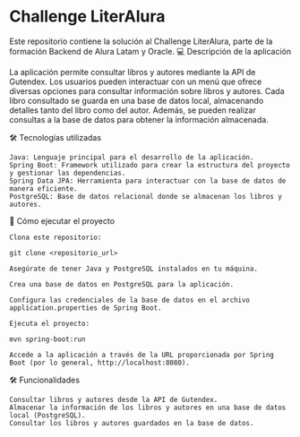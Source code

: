 # Challenge LiterAlura

Este repositorio contiene la solución al Challenge LiterAlura, parte de la formación Backend de Alura Latam y Oracle.
💻 Descripción de la aplicación

La aplicación permite consultar libros y autores mediante la API de Gutendex. Los usuarios pueden interactuar con un menú que ofrece diversas opciones para consultar información sobre libros y autores. Cada libro consultado se guarda en una base de datos local, almacenando detalles tanto del libro como del autor. Además, se pueden realizar consultas a la base de datos para obtener la información almacenada.

🛠️ Tecnologías utilizadas

    Java: Lenguaje principal para el desarrollo de la aplicación.
    Spring Boot: Framework utilizado para crear la estructura del proyecto y gestionar las dependencias.
    Spring Data JPA: Herramienta para interactuar con la base de datos de manera eficiente.
    PostgreSQL: Base de datos relacional donde se almacenan los libros y autores.

🚀 Cómo ejecutar el proyecto

    Clona este repositorio:

    git clone <repositorio_url>

    Asegúrate de tener Java y PostgreSQL instalados en tu máquina.

    Crea una base de datos en PostgreSQL para la aplicación.

    Configura las credenciales de la base de datos en el archivo application.properties de Spring Boot.

    Ejecuta el proyecto:

    mvn spring-boot:run

    Accede a la aplicación a través de la URL proporcionada por Spring Boot (por lo general, http://localhost:8080).

🛠️ Funcionalidades

    Consultar libros y autores desde la API de Gutendex.
    Almacenar la información de los libros y autores en una base de datos local (PostgreSQL).
    Consultar los libros y autores guardados en la base de datos.

